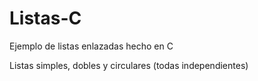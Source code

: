 # Listas-C
Ejemplo de listas enlazadas hecho en C

Listas simples, dobles y circulares (todas independientes)